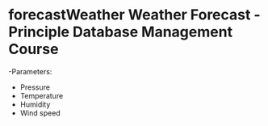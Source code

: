 # forecastWeather Weather Forecast - Principle Database Management Course
-Parameters:
  * Pressure
  * Temperature
  * Humidity
  * Wind speed
